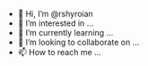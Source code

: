 - 👋 Hi, I’m @rshyroian
- 👀 I’m interested in ...
- 🌱 I’m currently learning ...
- 💞️ I’m looking to collaborate on ...
- 📫 How to reach me ...

<!---
rshyroian/rshyroian is a ✨ special ✨ repository because its `README.md` (this file) appears on your GitHub profile.
You can click the Preview link to take a look at your changes.
--->
